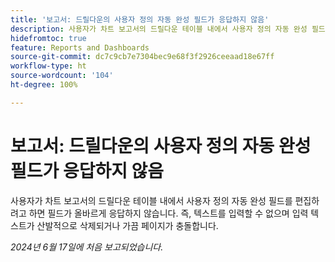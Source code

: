 ```yaml
---
title: '보고서: 드릴다운의 사용자 정의 자동 완성 필드가 응답하지 않음'
description: 사용자가 차트 보고서의 드릴다운 테이블 내에서 사용자 정의 자동 완성 필드를 편집하려고 하면 필드가 올바르게 응답하지 않습니다. 즉, 텍스트를 입력할 수 없으며 입력 텍스트가 산발적으로 삭제되거나 가끔 페이지가 충돌합니다.
hidefromtoc: true
feature: Reports and Dashboards
source-git-commit: dc7c9cb7e7304bec9e68f3f2926ceeaad18e67ff
workflow-type: ht
source-wordcount: '104'
ht-degree: 100%

---
```


# 보고서: 드릴다운의 사용자 정의 자동 완성 필드가 응답하지 않음

사용자가 차트 보고서의 드릴다운 테이블 내에서 사용자 정의 자동 완성 필드를 편집하려고 하면 필드가 올바르게 응답하지 않습니다. 즉, 텍스트를 입력할 수 없으며 입력 텍스트가 산발적으로 삭제되거나 가끔 페이지가 충돌합니다.

_2024년 6월 17일에 처음 보고되었습니다._
